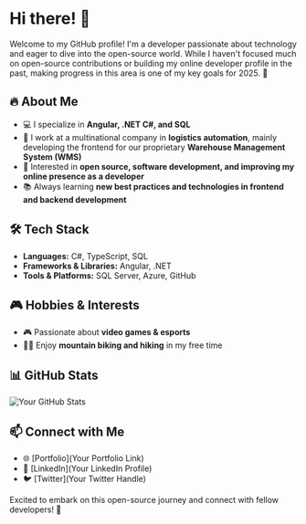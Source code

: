 # Hi there! 👋

Welcome to my GitHub profile! I'm a developer passionate about technology and eager to dive into the open-source world. 
While I haven't focused much on open-source contributions or building my online developer profile in the past, making progress in this area is one of my key goals for 2025. 🚀

## 🔥 About Me
- 💻 I specialize in **Angular, .NET C#, and SQL**
- 🏢 I work at a multinational company in **logistics automation**, mainly developing the frontend for our proprietary **Warehouse Management System (WMS)**
- 🎯 Interested in **open source, software development, and improving my online presence as a developer**
- 📚 Always learning **new best practices and technologies in frontend and backend development**

## 🛠️ Tech Stack
- **Languages:** C#, TypeScript, SQL
- **Frameworks & Libraries:** Angular, .NET
- **Tools & Platforms:** SQL Server, Azure, GitHub

## 🎮 Hobbies & Interests
- 🎮 Passionate about **video games & esports**
- 🚵‍♂️ Enjoy **mountain biking and hiking** in my free time

## 📊 GitHub Stats
![Your GitHub Stats](https://github-readme-stats.vercel.app/api?username=your-github-username&show_icons=true&theme=radical)

## 📫 Connect with Me
- 🌐 [Portfolio](Your Portfolio Link)
- 🔗 [LinkedIn](Your LinkedIn Profile)
- 🐦 [Twitter](Your Twitter Handle)

Excited to embark on this open-source journey and connect with fellow developers! 🚀
